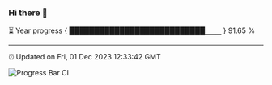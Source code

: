 ### Hi there 👋

⏳ Year progress { ███████████████████████████▁▁▁ } 91.65 %

---

⏰ Updated on Fri, 01 Dec 2023 12:33:42 GMT

![Progress Bar CI](https://github.com/ZhaoGui/ZhaoGui/workflows/Progress%20Bar%20CI/badge.svg)
